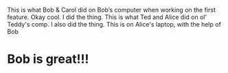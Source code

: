 This is what Bob & Carol did on Bob’s computer when working on the first feature. Okay cool. I did the thing.
This is what Ted and Alice did on ol' Teddy's comp. I also did the thing.
This is on Alice's laptop, with the help of Bob
# Bob is great!!!
